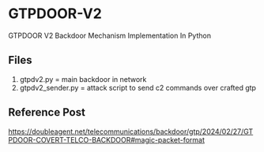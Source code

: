 # GTPDOOR-V2
GTPDOOR V2 Backdoor Mechanism Implementation In Python

## Files

1. gtpdv2.py = main backdoor in network
2. gtpdv2_sender.py = attack script to send c2 commands over crafted gtp

## Reference Post

https://doubleagent.net/telecommunications/backdoor/gtp/2024/02/27/GTPDOOR-COVERT-TELCO-BACKDOOR#magic-packet-format
